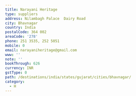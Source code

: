 ```yaml
---
title: Narayani Heritage
type: suppliers
address: Nilambagh Palace  Dairy Road
city: Bhavnagar
country: India
postalCode: 364 002
areaCode: '278'
phone: 251 3535, 252 5051
mobile: 0
email: narayaniheritage@gmail.com
www: ''
note: ''
bookThrough: 626
currency: INR
gstType: 0
path: /destinations/india/states/gujarat/cities/bhavnagar/
category:
  - H
---
```


